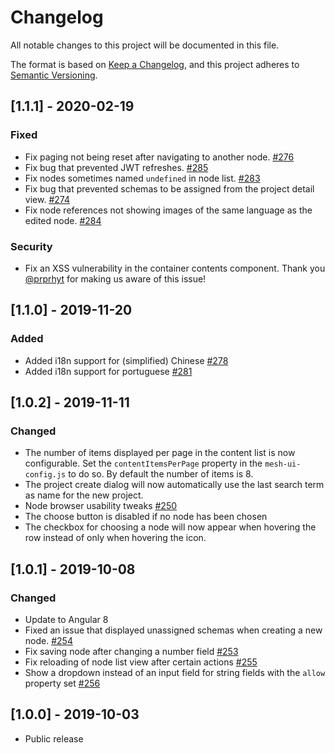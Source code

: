 # Changelog
All notable changes to this project will be documented in this file.

The format is based on [Keep a Changelog](https://keepachangelog.com/en/1.0.0/),
and this project adheres to [Semantic Versioning](https://semver.org/spec/v2.0.0.html).

## [1.1.1] - 2020-02-19
### Fixed

- Fix paging not being reset after navigating to another node. [#276](https://github.com/gentics/mesh-ui/issues/276)
- Fix bug that prevented JWT refreshes. [#285](https://github.com/gentics/mesh-ui/issues/285)
- Fix nodes sometimes named `undefined` in node list. [#283](https://github.com/gentics/mesh-ui/issues/283)
- Fix bug that prevented schemas to be assigned from the project detail view. [#274](https://github.com/gentics/mesh-ui/issues/274)
- Fix node references not showing images of the same language as the edited node. [#284](https://github.com/gentics/mesh-ui/issues/284)

### Security
- Fix an XSS vulnerability in the container contents component. Thank you [@prprhyt](https://github.com/prprhyt) for making us aware of this issue!

## [1.1.0] - 2019-11-20
### Added

- Added i18n support for (simplified) Chinese [#278](https://github.com/gentics/mesh-ui/pull/278)
- Added i18n support for portuguese [#281](https://github.com/gentics/mesh-ui/pull/281)

## [1.0.2] - 2019-11-11
### Changed

- The number of items displayed per page in the content list is now configurable. Set the `contentItemsPerPage` property in the `mesh-ui-config.js` to do so. By default the number of items is 8.
- The project create dialog will now automatically use the last search term as name for the new project.
- Node browser usability tweaks [#250](https://github.com/gentics/mesh-ui/issues/250)
- The choose button is disabled if no node has been chosen
- The checkbox for choosing a node will now appear when hovering the row instead of only when hovering the icon.

## [1.0.1] - 2019-10-08
### Changed
- Update to Angular 8
- Fixed an issue that displayed unassigned schemas when creating a new node. [#254](https://github.com/gentics/mesh-ui/issues/254)
- Fix saving node after changing a number field [#253](https://github.com/gentics/mesh-ui/issues/253)
- Fix reloading of node list view after certain actions [#255](https://github.com/gentics/mesh-ui/issues/255)
- Show a dropdown instead of an input field for string fields with the `allow` property set [#256](https://github.com/gentics/mesh-ui/issues/256)

## [1.0.0] - 2019-10-03
- Public release

